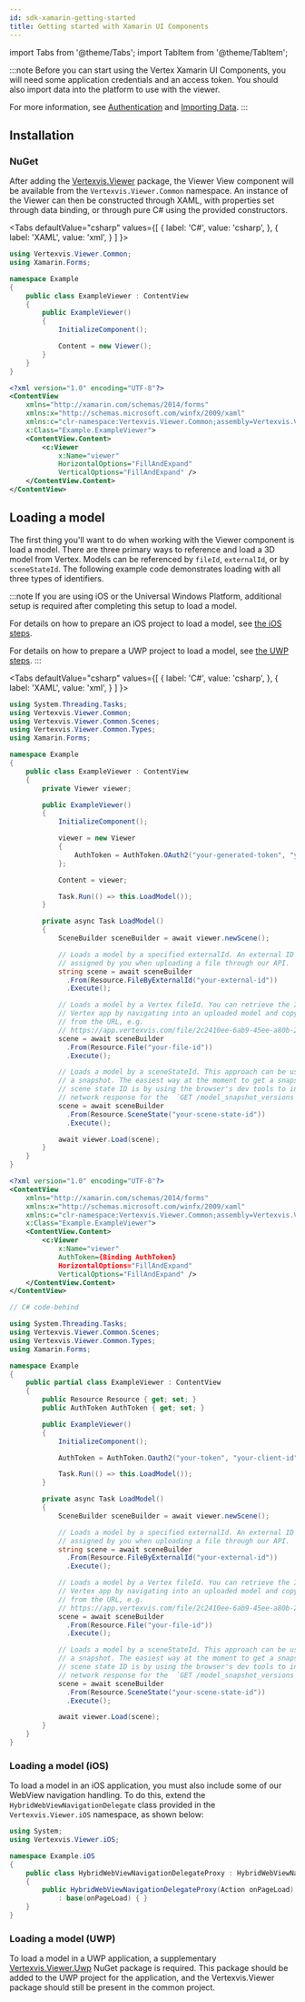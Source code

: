 ```yaml
---
id: sdk-xamarin-getting-started
title: Getting started with Xamarin UI Components
---
```


import Tabs from '@theme/Tabs';
import TabItem from '@theme/TabItem';

:::note
Before you can start using the Vertex Xamarin UI Components, you will need some application credentials and an access token. You should also import data into the platform to use with the viewer.

For more information, see [Authentication](../guides/authentication) and [Importing Data](../guides/importing-data).
:::

## Installation

### NuGet

After adding the [Vertexvis.Viewer](https://www.nuget.org/packages/Vertexvis.Viewer/) package, the Viewer View component will
be available from the `Vertexvis.Viewer.Common` namespace. An instance of the Viewer can then be constructed through XAML, with
properties set through data binding, or through pure C# using the provided constructors.

<Tabs
defaultValue="csharp"
values={[
{ label: 'C#', value: 'csharp', },
{ label: 'XAML', value: 'xml', }
]
}>
<TabItem value="csharp">

```csharp
using Vertexvis.Viewer.Common;
using Xamarin.Forms;

namespace Example
{
    public class ExampleViewer : ContentView
    {
        public ExampleViewer()
        {
            InitializeComponent();

            Content = new Viewer();
        }
    }
}
```

</TabItem>
<TabItem value="xml">

```xml
<?xml version="1.0" encoding="UTF-8"?>
<ContentView
    xmlns="http://xamarin.com/schemas/2014/forms"
    xmlns:x="http://schemas.microsoft.com/winfx/2009/xaml"
    xmlns:c="clr-namespace:Vertexvis.Viewer.Common;assembly=Vertexvis.Viewer.Common"
    x:Class="Example.ExampleViewer">
    <ContentView.Content>
        <c:Viewer
            x:Name="viewer"
            HorizontalOptions="FillAndExpand"
            VerticalOptions="FillAndExpand" />
    </ContentView.Content>
</ContentView>
```

</TabItem>
</Tabs>

## Loading a model

The first thing you'll want to do when working with the Viewer component is load a model. There are three primary ways
to reference and load a 3D model from Vertex. Models can be referenced by `fileId`, `externalId`, or by `sceneStateId`.
The following example code demonstrates loading with all three types of identifiers.

:::note
If you are using iOS or the Universal Windows Platform, additional setup is required after completing this setup
to load a model.

For details on how to prepare an iOS project to load a model, see [the iOS steps](#loading-a-model-ios).

For details on how to prepare a UWP project to load a model, see [the UWP steps](#loading-a-model-uwp).
:::

<Tabs
defaultValue="csharp"
values={[
{ label: 'C#', value: 'csharp', },
{ label: 'XAML', value: 'xml', }
]
}>
<TabItem value="csharp">

```csharp
using System.Threading.Tasks;
using Vertexvis.Viewer.Common;
using Vertexvis.Viewer.Common.Scenes;
using Vertexvis.Viewer.Common.Types;
using Xamarin.Forms;

namespace Example
{
    public class ExampleViewer : ContentView
    {
        private Viewer viewer;

        public ExampleViewer()
        {
            InitializeComponent();

            viewer = new Viewer
            {
                AuthToken = AuthToken.OAuth2("your-generated-token", "your-client-id")
            };

            Content = viewer;

            Task.Run(() => this.LoadModel());
        }

        private async Task LoadModel()
        {
            SceneBuilder sceneBuilder = await viewer.newScene();

            // Loads a model by a specified externalId. An external ID can be
            // assigned by you when uploading a file through our API.
            string scene = await sceneBuilder
              .From(Resource.FileByExternalId("your-external-id"))
              .Execute();

            // Loads a model by a Vertex fileId. You can retrieve the ID from the
            // Vertex app by navigating into an uploaded model and copying the ID
            // from the URL, e.g.
            // https://app.vertexvis.com/file/2c2410ee-6ab9-45ee-a80b-255f2e20160e
            scene = await sceneBuilder
              .From(Resource.File("your-file-id"))
              .Execute();

            // Loads a model by a sceneStateId. This approach can be used to load
            // a snapshot. The easiest way at the moment to get a snapshot's
            // scene state ID is by using the browser's dev tools to inspect the
            // network response for the  `GET /model_snapshot_versions` API call.
            scene = await sceneBuilder
              .From(Resource.SceneState("your-scene-state-id"))
              .Execute();

            await viewer.Load(scene);
        }
    }
}
```

</TabItem>
<TabItem value="xml">

```xml
<?xml version="1.0" encoding="UTF-8"?>
<ContentView
    xmlns="http://xamarin.com/schemas/2014/forms"
    xmlns:x="http://schemas.microsoft.com/winfx/2009/xaml"
    xmlns:c="clr-namespace:Vertexvis.Viewer.Common;assembly=Vertexvis.Viewer.Common"
    x:Class="Example.ExampleViewer">
    <ContentView.Content>
        <c:Viewer
            x:Name="viewer"
            AuthToken={Binding AuthToken}
            HorizontalOptions="FillAndExpand"
            VerticalOptions="FillAndExpand" />
    </ContentView.Content>
</ContentView>
```

```csharp
// C# code-behind

using System.Threading.Tasks;
using Vertexvis.Viewer.Common.Scenes;
using Vertexvis.Viewer.Common.Types;
using Xamarin.Forms;

namespace Example
{
    public partial class ExampleViewer : ContentView
    {
        public Resource Resource { get; set; }
        public AuthToken AuthToken { get; set; }

        public ExampleViewer()
        {
            InitializeComponent();

            AuthToken = AuthToken.Oauth2("your-token", "your-client-id");

            Task.Run(() => this.LoadModel());
        }

        private async Task LoadModel()
        {
            SceneBuilder sceneBuilder = await viewer.newScene();

            // Loads a model by a specified externalId. An external ID can be
            // assigned by you when uploading a file through our API.
            string scene = await sceneBuilder
              .From(Resource.FileByExternalId("your-external-id"))
              .Execute();

            // Loads a model by a Vertex fileId. You can retrieve the ID from the
            // Vertex app by navigating into an uploaded model and copying the ID
            // from the URL, e.g.
            // https://app.vertexvis.com/file/2c2410ee-6ab9-45ee-a80b-255f2e20160e
            scene = await sceneBuilder
              .From(Resource.File("your-file-id"))
              .Execute();

            // Loads a model by a sceneStateId. This approach can be used to load
            // a snapshot. The easiest way at the moment to get a snapshot's
            // scene state ID is by using the browser's dev tools to inspect the
            // network response for the  `GET /model_snapshot_versions` API call.
            scene = await sceneBuilder
              .From(Resource.SceneState("your-scene-state-id"))
              .Execute();

            await viewer.Load(scene);
        }
    }
}
```

</TabItem>
</Tabs>

### Loading a model (iOS)

To load a model in an iOS application, you must also include
some of our WebView navigation handling. To do this, extend the `HybridWebViewNavigationDelegate`
class provided in the `Vertexvis.Viewer.iOS` namespace, as shown below:

```csharp
using System;
using Vertexvis.Viewer.iOS;

namespace Example.iOS
{
    public class HybridWebViewNavigationDelegateProxy : HybridWebViewNavigationDelegate
    {
        public HybridWebViewNavigationDelegateProxy(Action onPageLoad)
            : base(onPageLoad) { }
    }
}
```

### Loading a model (UWP)

To load a model in a UWP application, a supplementary [Vertexvis.Viewer.Uwp](https://www.nuget.org/packages/Vertexvis.Viewer.Uwp/)
NuGet package is required. This package should be added to the UWP project for the application, and the
Vertexvis.Viewer package should still be present in the common project.
